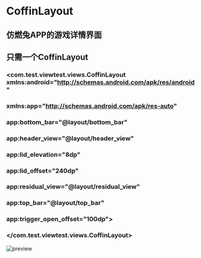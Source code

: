 # CoffinLayout
## 仿燃兔APP的游戏详情界面
## 只需一个CoffinLayout
### <com.test.viewtest.views.CoffinLayout xmlns:android="http://schemas.android.com/apk/res/android"
###    xmlns:app="http://schemas.android.com/apk/res-auto"
###    app:bottom_bar="@layout/bottom_bar"
###    app:header_view="@layout/header_view"
###    app:lid_elevation="8dp"
###    app:lid_offset="240dp"
###    app:residual_view="@layout/residual_view"
###    app:top_bar="@layout/top_bar"
###    app:trigger_open_offset="100dp">
### 
###    <YourBottomView />
### 
###    <YourLidView />
###
### </com.test.viewtest.views.CoffinLayout>

![preview](https://github.com/wuyr/CoffinLayout/raw/master/preview.gif)
